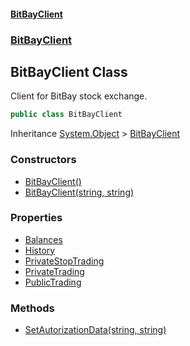 #### [BitBayClient](./index.md 'index')
### [BitBayClient](./BitBayClient.md 'BitBayClient')
## BitBayClient Class
Client for BitBay stock exchange.  
```csharp
public class BitBayClient
```
Inheritance [System.Object](https://docs.microsoft.com/en-us/dotnet/api/System.Object 'System.Object') &gt; [BitBayClient](./BitBayClient-BitBayClient.md 'BitBayClient.BitBayClient')  
### Constructors
- [BitBayClient()](./BitBayClient-BitBayClient-BitBayClient().md 'BitBayClient.BitBayClient.BitBayClient()')
- [BitBayClient(string, string)](./BitBayClient-BitBayClient-BitBayClient(string_string).md 'BitBayClient.BitBayClient.BitBayClient(string, string)')
### Properties
- [Balances](./BitBayClient-BitBayClient-Balances.md 'BitBayClient.BitBayClient.Balances')
- [History](./BitBayClient-BitBayClient-History.md 'BitBayClient.BitBayClient.History')
- [PrivateStopTrading](./BitBayClient-BitBayClient-PrivateStopTrading.md 'BitBayClient.BitBayClient.PrivateStopTrading')
- [PrivateTrading](./BitBayClient-BitBayClient-PrivateTrading.md 'BitBayClient.BitBayClient.PrivateTrading')
- [PublicTrading](./BitBayClient-BitBayClient-PublicTrading.md 'BitBayClient.BitBayClient.PublicTrading')
### Methods
- [SetAutorizationData(string, string)](./BitBayClient-BitBayClient-SetAutorizationData(string_string).md 'BitBayClient.BitBayClient.SetAutorizationData(string, string)')
